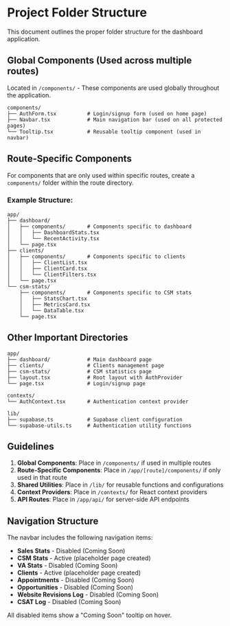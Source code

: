 # Project Folder Structure

This document outlines the proper folder structure for the dashboard application.

## Global Components (Used across multiple routes)

Located in `/components/` - These components are used globally throughout the application.

```
components/
├── AuthForm.tsx          # Login/signup form (used on home page)
├── Navbar.tsx            # Main navigation bar (used on all protected pages)
└── Tooltip.tsx           # Reusable tooltip component (used in navbar)
```

## Route-Specific Components

For components that are only used within specific routes, create a `components/` folder within the route directory.

### Example Structure:

```
app/
├── dashboard/
│   ├── components/       # Components specific to dashboard
│   │   ├── DashboardStats.tsx
│   │   └── RecentActivity.tsx
│   └── page.tsx
├── clients/
│   ├── components/       # Components specific to clients
│   │   ├── ClientList.tsx
│   │   ├── ClientCard.tsx
│   │   └── ClientFilters.tsx
│   └── page.tsx
└── csm-stats/
    ├── components/       # Components specific to CSM stats
    │   ├── StatsChart.tsx
    │   ├── MetricsCard.tsx
    │   └── DataTable.tsx
    └── page.tsx
```

## Other Important Directories

```
app/
├── dashboard/            # Main dashboard page
├── clients/              # Clients management page
├── csm-stats/            # CSM statistics page
├── layout.tsx            # Root layout with AuthProvider
└── page.tsx              # Login/signup page

contexts/
└── AuthContext.tsx       # Authentication context provider

lib/
├── supabase.ts           # Supabase client configuration
└── supabase-utils.ts     # Authentication utility functions
```

## Guidelines

1. **Global Components**: Place in `/components/` if used in multiple routes
2. **Route-Specific Components**: Place in `/app/[route]/components/` if only used in that route
3. **Shared Utilities**: Place in `/lib/` for reusable functions and configurations
4. **Context Providers**: Place in `/contexts/` for React context providers
5. **API Routes**: Place in `/app/api/` for server-side API endpoints

## Navigation Structure

The navbar includes the following navigation items:

- **Sales Stats** - Disabled (Coming Soon)
- **CSM Stats** - Active (placeholder page created)
- **VA Stats** - Disabled (Coming Soon)
- **Clients** - Active (placeholder page created)
- **Appointments** - Disabled (Coming Soon)
- **Opportunities** - Disabled (Coming Soon)
- **Website Revisions Log** - Disabled (Coming Soon)
- **CSAT Log** - Disabled (Coming Soon)

All disabled items show a "Coming Soon" tooltip on hover.
